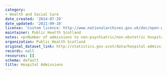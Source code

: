 ```yaml
---
category:
- Health and Social Care
date_created: '2014-07-29'
date_updated: '2021-09-10'
license: 'Custom licence: http://www.nationalarchives.gov.uk/doc/open-government-licence/version/3/'
maintainer: Public Health Scotland
notes: <p>Number of admissions to non-psychiatric/non-obstetric hospitals in Scotland.</p>
organization: Public Health Scotland
original_dataset_link: http://statistics.gov.scot/data/hospital-admissions
records: null
resources: []
schema: default
title: Hospital Admissions
---
```


